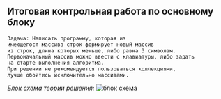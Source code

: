 ## Итоговая контрольная работа по основному блоку

    Задача: Написать программу, которая из 
    имеющегося массива строк формирует новый массив 
    из строк, длина которых меньше, либо равна 3 символам. 
    Первоначальный массив можно ввести с клавиатуры, либо задать 
    на старте выполнения алгоритма. 
    При решении не рекомендуется пользоваться коллекциями, 
    лучше обойтись исключительно массивами.

*Блок схема теории решения:*
![блок схема](image-1.png)